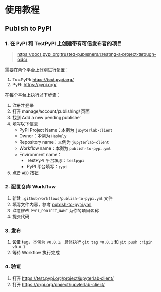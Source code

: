 # 使用教程

## Publish to PyPI

### 1. 在 PyPI 和 TestPyPI 上创建带有可信发布者的项目

> https://docs.pypi.org/trusted-publishers/creating-a-project-through-oidc/

需要在两个平台上分别进行配置：
1. TestPyPI: https://test.pypi.org/
2. PyPI: https://pypi.org/

在每个平台上执行以下步骤：
1. 注册并登录
2. 打开 manage/account/publishing/ 页面
3. 找到 Add a new pending publisher
4. 填写以下信息：
   - PyPI Project Name：本例为 `jupyterlab-client`
   - Owner：本例为 `Haskely`
   - Repository name：本例为 `jupyterlab-client`
   - Workflow name：本例为 `publish-to-pypi.yml`
   - Environment name：
     - TestPyPI 平台填写：`testpypi`
     - PyPI 平台填写：`pypi`
5. 点击 `ADD` 按钮

### 2. 配置仓库 Workflow

1. 新建 `.github/workflows/publish-to-pypi.yml` 文件
2. 填写文件内容，参考 [publish-to-pypi.yml](./publish-to-pypi.yml)
3. 注意修改 `PYPI_PROJECT_NAME` 为你的项目名称
4. 提交代码

### 3. 发布

1. 设置 tag，本例为 `v0.0.1`，具体执行 `git tag v0.0.1` 和 `git push origin v0.0.1`
2. 等待 Workflow 执行完成

### 4. 验证

1. 打开 https://test.pypi.org/project/jupyterlab-client/
2. 打开 https://pypi.org/project/jupyterlab-client/
